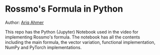 # Rossmo's Formula in Python

Author: [Ariq Ahmer](https://github.com/AriqAhmer)

This repo has the Python (Jupyter) Notebook used in the video for implementing Rossmo's formula. The notebook has all the contents including the main formula, the vector variation, functional implementation, NumPy and PyTorch implementations.